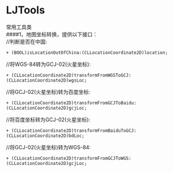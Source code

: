 # LJTools
常用工具类<br />
####1，地图坐标转换，提供以下接口：<br />
//判断是否在中国:<br />
<pre><code>+ (BOOL)isLocationOutOfChina:(CLLocationCoordinate2D)location;
</code></pre>
//将WGS-84转为GCJ-02(火星坐标): <br />
<pre><code>+ (CLLocationCoordinate2D)transformFromWGSToGCJ:(CLLocationCoordinate2D)wgsLoc;
</code></pre>
//将GCJ-02(火星坐标)转为百度坐标:<br />
<pre><code>+ (CLLocationCoordinate2D)transformFromGCJToBaidu:(CLLocationCoordinate2D)gcjLoc;
</code></pre>

//将百度坐标转为GCJ-02(火星坐标):<br />
<pre><code>+ (CLLocationCoordinate2D)transformFromBaiduToGCJ:(CLLocationCoordinate2D)bdLoc;
</code></pre>

//将GCJ-02(火星坐标)转为WGS-84:<br />
<pre><code>+ (CLLocationCoordinate2D)transformFromGCJToWGS:(CLLocationCoordinate2D)gcjLoc;
</code></pre>
